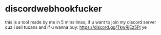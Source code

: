 # discordwebhookfucker
this is a tool made by me in 5 mins lmao, if u want to join my discord server cuz i sell tucans and if u wanna buy: https://discord.gg/TkwRjEz5Ft
ye
